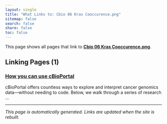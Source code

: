 ```yaml
---
layout: single
title: "What Links to: Cbio 06 Kras Cooccurence.png"
sitemap: false
search: false
share: false
toc: false
---
```


This page shows all pages that link to **[Cbio 06 Kras Cooccurence.png](/datademos/assets/cbio_06_KRAS_cooccurence.png)**.

## Linking Pages (1)

### [How you can use cBioPortal](/datademos/cbio_examples_of_using_cbio/)

cBioPortal offers countless ways to explore and interpret cancer genomics data—without needing to code. Below, we walk through a series of research ...

---


*This page is automatically generated. Links are updated when the site is rebuilt.*
